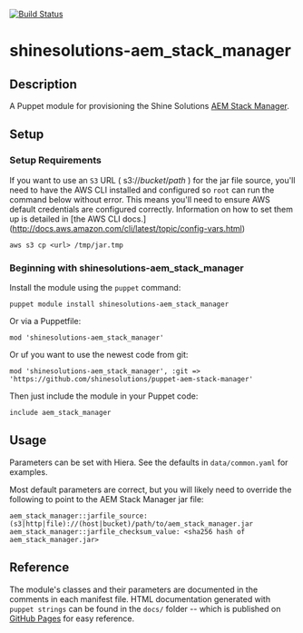 [![Build Status](https://img.shields.io/travis/shinesolutions/puppet-aem-stack-manager.svg)](http://travis-ci.org/shinesolutions/puppet-aem-stack-manager)

# shinesolutions-aem_stack_manager

## Description

A Puppet module for provisioning the Shine Solutions
[AEM Stack Manager](https://github.com/shinesolutions/aem-stack-manager).

## Setup

### Setup Requirements

If you want to use an `S3` URL ( s3://_bucket_/_path_ ) for the jar file source,
you'll need to have the AWS CLI installed and configured so `root` can run the
command below without error. This means you'll need to ensure AWS default
credentials are configured correctly. Information on how to set them up is
detailed in
[the AWS CLI docs.] (http://docs.aws.amazon.com/cli/latest/topic/config-vars.html)

    aws s3 cp <url> /tmp/jar.tmp

### Beginning with shinesolutions-aem_stack_manager

Install the module using the `puppet` command:

    puppet module install shinesolutions-aem_stack_manager

Or via a Puppetfile:

    mod 'shinesolutions-aem_stack_manager'

Or uf you want to use the newest code from git:

    mod 'shinesolutions-aem_stack_manager', :git => 'https://github.com/shinesolutions/puppet-aem-stack-manager'

Then just include the module in your Puppet code:

    include aem_stack_manager

## Usage

Parameters can be set with Hiera. See the defaults in `data/common.yaml` for
examples.

Most default parameters are correct, but you will likely need to override the
following to point to the AEM Stack Manager jar file:

    aem_stack_manager::jarfile_source: (s3|http|file)://(host|bucket)/path/to/aem_stack_manager.jar
    aem_stack_manager::jarfile_checksum_value: <sha256 hash of aem_stack_manager.jar>

## Reference

The module's classes and their parameters are documented in the comments in
each manifest file. HTML documentation generated with `puppet strings` can be
found in the `docs/` folder -- which is published on [GitHub
Pages](https://shinesolutions.github.io/puppet-aem-stack-manager/) for easy
reference.
